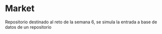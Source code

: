 # Market
Repositorio destinado al reto de la semana 6, se simula la entrada a base de datos de un repositorio

